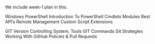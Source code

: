 We include week-1 plan in this.

Windows PowerShell
Introduction To PowerShell
Cmdlets
Modules
Rest API’s
Remote Management
Custom Script Extensions

GIT 
Version Controlling System, Tools
GIT Commands
Git Strategies
Working With GitHub
Policies & Pull Requests